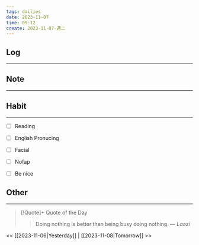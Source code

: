 ```yaml
---
tags: dailies  
date: 2023-11-07
time: 09:12
create: 2023-11-07-週二
---
```


## Log
---


## Note
---


## Habit
---
- [ ] Reading
- [ ] English Pronucing
- [ ] Facial
- [ ] Nofap
- [ ] Be nice


## Other
---

> [!Quote]+ Quote of the Day
> > Doing nothing is better than being busy doing nothing.
> — <cite>Laozi</cite>

<< [[2023-11-06|Yesterday]] | [[2023-11-08|Tomorrow]] >>